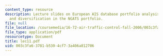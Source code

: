 ```yaml
---
content_type: resource
description: Lecture slides on European AIS database portfolio analysis, and dependency
  and diversification in the NGATS portfolio.
file: null
file_location: /coursemedia/16-72-air-traffic-control-fall-2006/003c3fa63781b5304cf73a406a812706_lec11.pdf
file_type: application/pdf
resourcetype: Document
title: lec11.pdf
uid: 003c3fa6-3781-b530-4cf7-3a406a812706
---
```

